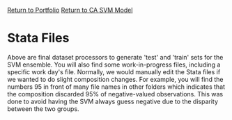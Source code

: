 [Return to Portfolio](https://kgalvancuesta.github.io/portfolio/)
[Return to CA SVM Model](https://github.com/kgalvancuesta/portfolio/tree/main/CA%20SVM%20Model)

# Stata Files
Above are final dataset processors to generate 'test' and 'train' sets for the SVM ensemble. You will also find some work-in-progress files, including a specific work day's file. Normally, we would manually edit the Stata files if we wanted to do slight composition changes. For example, you will find the numbers 95 in front of many file names in other folders which indicates that the composition discarded 95% of negative-valued observations. This was done to avoid having the SVM always guess negative due to the disparity between the two groups.
